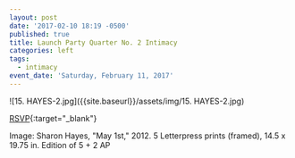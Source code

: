 ```yaml
---
layout: post
date: '2017-02-10 18:19 -0500'
published: true
title: Launch Party Quarter No. 2 Intimacy
categories: left
tags:
  - intimacy
event_date: 'Saturday, February 11, 2017'
---
```


![15. HAYES-2.jpg]({{site.baseurl}}/assets/img/15. HAYES-2.jpg)


[RSVP](https://www.facebook.com/events/604532113075419/){:target="_blank"}

Image: Sharon Hayes, "May 1st," 2012. 5 Letterpress prints (framed), 14.5 x 19.75 in. Edition of 5 + 2 AP
